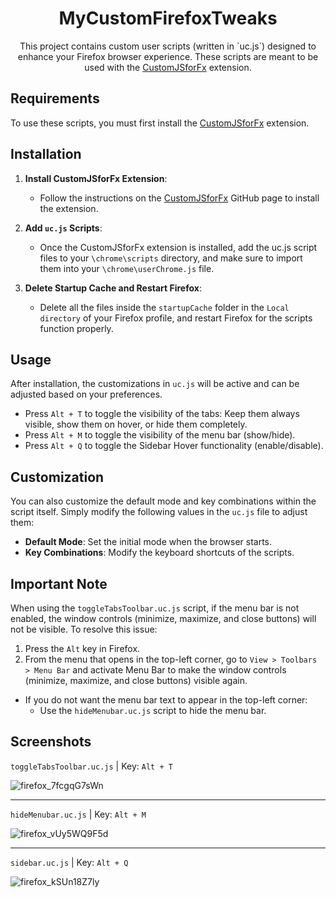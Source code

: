 <h1 align="center">MyCustomFirefoxTweaks</h1>
<p align="center">
This project contains custom user scripts (written in `uc.js`) designed to enhance your Firefox browser experience. These scripts are meant to be used with the 
<a href="https://github.com/Aris-t2/CustomJSforFx" title="github.com/Aris-t2/CustomJSforFx">CustomJSforFx</a> extension.
</p>

## Requirements

To use these scripts, you must first install the <a href="https://github.com/Aris-t2/CustomJSforFx" title="github.com/Aris-t2/CustomJSforFx">CustomJSforFx</a> extension.

## Installation

1. **Install CustomJSforFx Extension**:

   - Follow the instructions on the <a href="https://github.com/Aris-t2/CustomJSforFx" title="github.com/Aris-t2/CustomJSforFx">CustomJSforFx</a> GitHub page to install the extension.

2. **Add `uc.js` Scripts**:

   - Once the CustomJSforFx extension is installed, add the uc.js script files to your `\chrome\scripts` directory, and make sure to import them into your `\chrome\userChrome.js` file.

3. **Delete Startup Cache and Restart Firefox**:
   - Delete all the files inside the `startupCache` folder in the `Local directory` of your Firefox profile, and restart Firefox for the scripts function properly.

## Usage

After installation, the customizations in `uc.js` will be active and can be adjusted based on your preferences.

- Press `Alt + T` to toggle the visibility of the tabs: Keep them always visible, show them on hover, or hide them completely.
- Press `Alt + M` to toggle the visibility of the menu bar (show/hide).
- Press `Alt + Q` to toggle the Sidebar Hover functionality (enable/disable).

## Customization

You can also customize the default mode and key combinations within the script itself. Simply modify the following values in the `uc.js` file to adjust them:

- **Default Mode**: Set the initial mode when the browser starts.
- **Key Combinations**: Modify the keyboard shortcuts of the scripts.

## Important Note

When using the `toggleTabsToolbar.uc.js` script, if the menu bar is not enabled, the window controls (minimize, maximize, and close buttons) will not be visible. To resolve this issue:

1. Press the `Alt` key in Firefox.
2. From the menu that opens in the top-left corner, go to `View > Toolbars > Menu Bar` and activate Menu Bar to make the window controls (minimize, maximize, and close buttons) visible again.

- If you do not want the menu bar text to appear in the top-left corner:
  - Use the `hideMenubar.uc.js` script to hide the menu bar.

 ## Screenshots

`toggleTabsToolbar.uc.js` | Key: `Alt + T`

![firefox_7fcgqG7sWn](https://github.com/user-attachments/assets/137c3679-7d2c-402b-bcc3-fda239ac3935)

---

`hideMenubar.uc.js` | Key: `Alt + M`

![firefox_vUy5WQ9F5d](https://github.com/user-attachments/assets/e307a7ea-bb6c-466a-94eb-e35e9deb1c2f)

---

`sidebar.uc.js` | Key: `Alt + Q`

![firefox_kSUn18Z7ly](https://github.com/user-attachments/assets/1bfed45a-d02d-4914-a50c-459dd9996b18)

